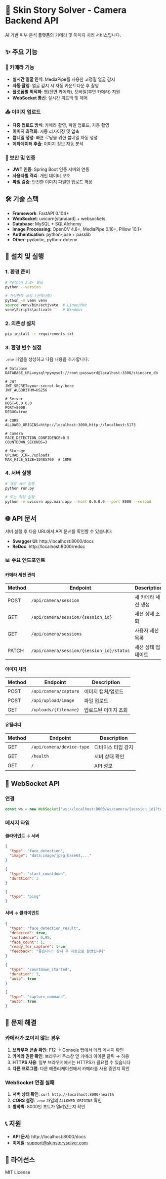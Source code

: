 # 🎥 Skin Story Solver - Camera Backend API

AI 기반 피부 분석 플랫폼의 카메라 및 이미지 처리 서비스입니다.

## ✨ 주요 기능

### 🎥 카메라 기능
- **실시간 얼굴 인식**: MediaPipe를 사용한 고정밀 얼굴 감지
- **자동 촬영**: 얼굴 감지 시 자동 카운트다운 후 촬영
- **플랫폼별 최적화**: 웹(전면 카메라), 모바일(후면 카메라) 지원
- **WebSocket 통신**: 실시간 피드백 및 제어

### 📤 이미지 업로드
- **다중 업로드 방식**: 카메라 촬영, 파일 업로드, 자동 촬영
- **이미지 최적화**: 자동 리사이징 및 압축
- **썸네일 생성**: 빠른 로딩을 위한 썸네일 자동 생성
- **메타데이터 추출**: 이미지 정보 자동 분석

### 🔐 보안 및 인증
- **JWT 인증**: Spring Boot 인증 서버와 연동
- **사용자별 격리**: 개인 데이터 보호
- **파일 검증**: 안전한 이미지 파일만 업로드 허용

## 🛠 기술 스택

- **Framework**: FastAPI 0.104+
- **WebSocket**: uvicorn[standard] + websockets
- **Database**: MySQL + SQLAlchemy
- **Image Processing**: OpenCV 4.8+, MediaPipe 0.10+, Pillow 10.1+
- **Authentication**: python-jose + passlib
- **Other**: pydantic, python-dotenv

## 🚀 설치 및 실행

### 1. 환경 준비
```bash
# Python 3.8+ 필요
python --version

# 가상환경 생성 (선택사항)
python -m venv venv
source venv/bin/activate  # Linux/Mac
venv\Scripts\activate     # Windows
```

### 2. 의존성 설치
```bash
pip install -r requirements.txt
```

### 3. 환경 변수 설정
`.env` 파일을 생성하고 다음 내용을 추가합니다:

```env
# Database
DATABASE_URL=mysql+pymysql://root:password@localhost:3306/skincare_db

# JWT
JWT_SECRET=your-secret-key-here
JWT_ALGORITHM=HS256

# Server
HOST=0.0.0.0
PORT=8000
DEBUG=true

# CORS
ALLOWED_ORIGINS=http://localhost:3000,http://localhost:5173

# Camera
FACE_DETECTION_CONFIDENCE=0.5
COUNTDOWN_SECONDS=3

# Storage
UPLOAD_DIR=./uploads
MAX_FILE_SIZE=10485760  # 10MB
```

### 4. 서버 실행
```bash
# 개발 서버 실행
python run.py

# 또는 직접 실행
python -m uvicorn app.main:app --host 0.0.0.0 --port 8000 --reload
```

## 🌐 API 문서

서버 실행 후 다음 URL에서 API 문서를 확인할 수 있습니다:

- **Swagger UI**: http://localhost:8000/docs
- **ReDoc**: http://localhost:8000/redoc

### 📊 주요 엔드포인트

#### 카메라 세션 관리
| Method | Endpoint | Description |
|--------|----------|-------------|
| POST | `/api/camera/session` | 새 카메라 세션 생성 |
| GET | `/api/camera/session/{session_id}` | 세션 상세 조회 |
| GET | `/api/camera/sessions` | 사용자 세션 목록 |
| PATCH | `/api/camera/session/{session_id}/status` | 세션 상태 업데이트 |

#### 이미지 처리
| Method | Endpoint | Description |
|--------|----------|-------------|
| POST | `/api/camera/capture` | 이미지 캡처/업로드 |
| POST | `/api/upload/image` | 파일 업로드 |
| GET | `/uploads/{filename}` | 업로드된 이미지 조회 |

#### 유틸리티
| Method | Endpoint | Description |
|--------|----------|-------------|
| GET | `/api/camera/device-type` | 디바이스 타입 감지 |
| GET | `/health` | 서버 상태 확인 |
| GET | `/` | API 정보 |

## 📡 WebSocket API

### 연결
```javascript
const ws = new WebSocket('ws://localhost:8000/ws/camera/{session_id}?token={jwt_token}');
```

### 메시지 타입

#### 클라이언트 → 서버
```json
{
  "type": "face_detection",
  "image": "data:image/jpeg;base64,..."
}

{
  "type": "start_countdown",
  "duration": 3
}

{
  "type": "ping"
}
```

#### 서버 → 클라이언트
```json
{
  "type": "face_detection_result",
  "detected": true,
  "confidence": 0.95,
  "face_count": 1,
  "ready_for_capture": true,
  "feedback": "좋습니다! 잠시 후 자동으로 촬영됩니다"
}

{
  "type": "countdown_started",
  "duration": 3,
  "auto": true
}

{
  "type": "capture_command",
  "auto": true
}
```

## 🐛 문제 해결

### 카메라가 보이지 않는 경우

1. **브라우저 콘솔 확인**: F12 → Console 탭에서 에러 메시지 확인
2. **카메라 권한 확인**: 브라우저 주소창 옆 카메라 아이콘 클릭 → 허용
3. **HTTPS 사용**: 일부 브라우저에서는 HTTPS가 필요할 수 있습니다
4. **다른 프로그램**: 다른 애플리케이션에서 카메라를 사용 중인지 확인

### WebSocket 연결 실패

1. **서버 상태 확인**: `curl http://localhost:8000/health`
2. **CORS 설정**: `.env` 파일의 `ALLOWED_ORIGINS` 확인
3. **방화벽**: 8000번 포트가 열려있는지 확인

## 📞 지원

- **API 문서**: http://localhost:8000/docs
- **이메일**: support@skinstorysolver.com

## 📄 라이선스

MIT License
